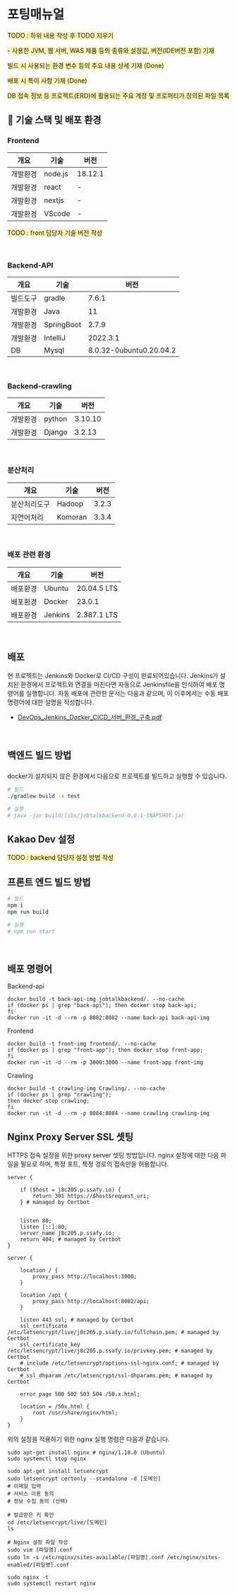 # 포팅매뉴얼
<span style='background-color: #fff5b1'> TODO : 하위 내용 작성 후 TODO 지우기</span>

<span style='background-color: #fff5b1'> - 사용한 JVM, 웹 서버, WAS 제품 등의 종류와 설정값, 버전(IDE버전 포함) 기재</span>

<span style='background-color: #fff5b1'> 빌드 시 사용되는 환경 변수 등의 주요 내용 상세 기재 (Done) </span>

<span style='background-color: #fff5b1'> 배포 시 특이 사항 기재 (Done) </span> 

<span style='background-color: #fff5b1'> DB 접속 정보 등 프로젝트(ERD)에 활용되는 주요 계정 및 프로퍼티가 정의된 파일 목록 </span>
## 🛫 기술 스택 및 배포 환경

### **Frontend**
|개요|기술|버전|
|------|---|---|
|개발환경|node.js|18.12.1|
|개발환경|react| - |
|개발환경|nextjs| - |
|개발환경|VScode|-|

<span style='background-color: #fff5b1'> TODO : front 담당자 기술 버전 작성 </span>

<br>

### **Backend-API**
|개요|기술|버전|
|------|---|---|
|빌드도구|gradle|7.6.1|
|개발환경|Java|11|
|개발환경|SpringBoot|2.7.9|
|개발환경|IntelliJ|2022.3.1|
|DB|Mysql|8.0.32-0ubuntu0.20.04.2|
<br>

### **Backend-crawling**
|개요|기술|버전|
|------|---|---|
|개발환경|python|3.10.10|
|개발환경|Django|3.2.13|
<br>


### **분산처리**
|개요|기술|버전|
|------|---|---|
|분산처리도구|Hadoop|3.2.3|
|자연어처리|Komoran|3.3.4|
<br>

### **배포 관련 환경**
|개요|기술|버전|
|------|---|---|
|배포환경|Ubuntu|20.04.5 LTS|
|배포환경|Docker|23.0.1|
|배포환경|Jenkins|2.387.1 LTS|
<br>

## 배포
현 프로젝트는 Jenkins와 Docker로 CI/CD 구성이 완료되어있습니다. Jenkins가 설치된 환경에서 프로젝트와 연결을 마친다면 자동으로 Jenkinsfile을 인식하여 배포 명령어를 실행합니다.
자동 배포에 관련한 문서는 다음과 같으며, 이 이후에서는 수동 배포 명령어에 대한 설명을 작성합니다.
- [DevOps_Jenkins_Docker_CICD_서버_환경_구축.pdf](DevOps_Jenkins_Docker_CICD_서버_환경_구축.pdf)
<br/>

## 백엔드 빌드 방법
### 
docker가 설치되지 않은 환경에서 다음으로 프로젝트를 빌드하고 실행할 수 있습니다.
``` bash
# 빌드
./gradlew build -x test

# 실행
# java -jar build/libs/jobtalkbackend-0.0.1-SNAPSHOT.jar
```

## Kakao Dev 설정

<span style='background-color: #fff5b1'> TODO : backend 담당자 설정 방법 작성 </span>

## 프론트 엔드 빌드 방법
``` bash
# 빌드
npm i
npm run build

# 실행
# npm run start
```
<br/>

## 배포 명령어
Backend-api
``` docker
docker build -t back-api-img jobtalkbackend/. --no-cache
if (docker ps | grep "back-api"); then docker stop back-api;
fi
docker run -it -d --rm -p 8082:8082 --name back-api back-api-img
```
Frontend
``` docker
docker build -t front-img frontend/. --no-cache
if (docker ps | grep "front-app"); then docker stop front-app;
fi
docker run -it -d --rm -p 3000:3000 --name front-app front-img
```
Crawling
``` docker
docker build -t crawling-img Crawling/. --no-cache
if (docker ps | grep "crawling"); 
then docker stop crawling;
fi
docker run -it -d --rm -p 8084:8084 --name crawling crawling-img
```

## Nginx Proxy Server SSL 셋팅
HTTPS 접속 설정을 위한 proxy server 셋팅 방법입니다.
nginx 설정에 대한 다음 파일을 필요로 하며, 특정 포트, 특정 경로의 접속만을 허용합니다.

```
server {

    if ($host = j8c205.p.ssafy.io) {
        return 301 https://$host$request_uri;
    } # managed by Certbot


    listen 80;
    listen [::]:80;
    server_name j8c205.p.ssafy.io;
    return 404; # managed by Certbot
}

server {
    
    location / {
        proxy_pass http://localhost:3000;
    }

    location /api {
        proxy_pass http://localhost:8082/api;
    }

    listen 443 ssl; # managed by Certbot
    ssl_certificate /etc/letsencrypt/live/j8c205.p.ssafy.io/fullchain.pem; # managed by Certbot
    ssl_certificate_key /etc/letsencrypt/live/j8c205.p.ssafy.io/privkey.pem; # managed by Certbot
    # include /etc/letsencrypt/options-ssl-nginx.conf; # managed by Certbot
    # ssl_dhparam /etc/letsencrypt/ssl-dhparams.pem; # managed by Certbot

    error_page 500 502 503 504 /50.x.html;

    location = /50x.html {
        root /usr/share/nginx/html;
    }
}

```

위의 설정을 적용하기 위한 nginx 실행 명령은 다음과 같습니다.

```
sudo apt-get install nginx # nginx/1.18.0 (Ubuntu)
sudo systemctl stop nginx

sudo apt-get install letsencrypt
sudo letsencrypt certonly --standalone -d [도메인]
# 이메일 입력
# 서비스 이용 동의
# 정보 수집 동의 (선택)

# 발급받은 키 확인
cd /etc/letsencrypt/live/[도메인]
ls

# Nginx 설정 파일 작성
sudo vim [파일명].conf
sudo ln -s /etc/nginx/sites-available/[파일명].conf /etc/nginx/sites-enabled/[파일명].conf

sudo nginx -t
sudo systemctl restart nginx

```